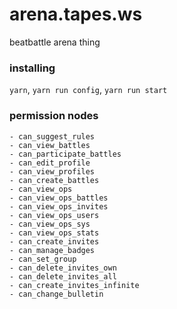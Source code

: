 
# arena.tapes.ws

beatbattle arena thing

### installing
`yarn`, `yarn run config`, `yarn run start`

### permission nodes
```
- can_suggest_rules
- can_view_battles
- can_participate_battles
- can_edit_profile
- can_view_profiles
- can_create_battles
- can_view_ops
- can_view_ops_battles
- can_view_ops_invites
- can_view_ops_users
- can_view_ops_sys
- can_view_ops_stats
- can_create_invites
- can_manage_badges
- can_set_group
- can_delete_invites_own
- can_delete_invites_all
- can_create_invites_infinite
- can_change_bulletin
```